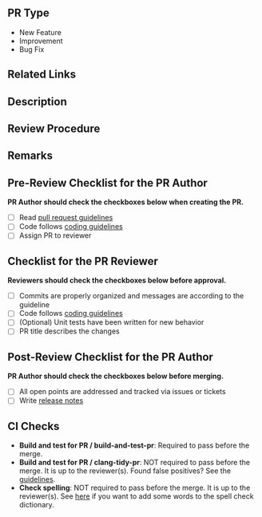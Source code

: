 ## PR Type

<!-- Select one and remove others. If an appropriate one is not listed, please write by yourself. -->

- New Feature
- Improvement
- Bug Fix

## Related Links

<!-- Please write related links to GitHub/Jira/Slack/etc. -->

## Description

<!-- Describe what this PR changes. -->

## Review Procedure

<!-- Explain how to review this PR. -->

## Remarks

<!-- Write remarks as you like if you need them. -->

## Pre-Review Checklist for the PR Author

**PR Author should check the checkboxes below when creating the PR.**

- [ ] Read [pull request guidelines][pull-request-guidelines]
- [ ] Code follows [coding guidelines][coding-guidelines]
- [ ] Assign PR to reviewer

## Checklist for the PR Reviewer

**Reviewers should check the checkboxes below before approval.**

- [ ] Commits are properly organized and messages are according to the guideline
- [ ] Code follows [coding guidelines][coding-guidelines]
- [ ] (Optional) Unit tests have been written for new behavior
- [ ] PR title describes the changes

## Post-Review Checklist for the PR Author

**PR Author should check the checkboxes below before merging.**

- [ ] All open points are addressed and tracked via issues or tickets
- [ ] Write [release notes][release-notes]

## CI Checks

- **Build and test for PR / build-and-test-pr**: Required to pass before the merge.
- **Build and test for PR / clang-tidy-pr**: NOT required to pass before the merge. It is up to the reviewer(s). Found false positives? See the [guidelines][clang-tidy-guidelines].
- **Check spelling**: NOT required to pass before the merge. It is up to the reviewer(s). See [here][spell-check-dict] if you want to add some words to the spell check dictionary.

[clang-tidy-guidelines]: https://tier4.github.io/autoware.proj/tree/main/developer_guide/ClangTidyGuideline/
[coding-guidelines]: https://tier4.atlassian.net/wiki/spaces/AIP/pages/1194394777/T4
[pull-request-guidelines]: https://tier4.github.io/autoware.proj/tree/main/developer_guide/PullRequestGuideline/
[release-notes]: https://tier4.atlassian.net/wiki/spaces/AIP/pages/563774416
[spell-check-dict]: https://github.com/tier4/autoware-spell-check-dict#how-to-contribute
